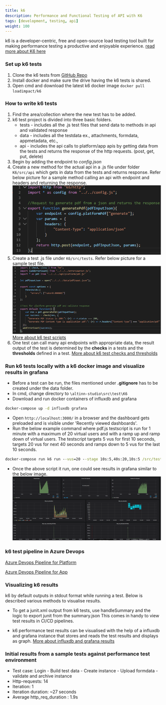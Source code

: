 ```yaml
---
title: k6
description: Performance and Functional Testing of API with K6
tags: [development, testing, api]
weight: 100
---
```


k6 is a developer-centric, free and open-source load testing tool built for making performance testing a productive and enjoyable experience. [read more about K6 here](https://k6.io/docs/)

### Set up k6 tests

1. Clone the k6 tests from [GitHub Repo](https://github.com/Altinn/altinn-studio/tree/master/src/test/K6/src)
2. Install docker and make sure the drive having the k6 tests is shared.
3. Open cmd and download the latest k6 docker image `docker pull loadimpact/k6`

### How to write k6 tests

1. Find the area/collection where the new test has to be added.
2. k6 test project is divided into three basic folders.
    - tests - includes all the .js test files that send data to methods in api and validated response
    - data - includes all the testdata ex., attachments, formdata, appmetadata, etc.,
    - api - includes the api calls to platform/app apis by getting data from the tests and returns the response of the http requests. (post, get, put, delete)
3. Begin by adding the endpoint to _config.json_
4. Create a new method for the actual api in a .js file under folder `K6/src/api` which gets in data from the tests and returns response. Refer below picture for a sample method calling an api with endpoint and headers and returning the response.
![ApiCall Example](apicall.PNG "ApiCall Example")
5. Create a test .js file under `K6/src/tests`. Refer below picture for a sample test file.
![Tests Example](testexample.PNG "Tests Example")
[More about k6 test scripts](https://k6.io/docs/using-k6/test-life-cycle)
6. One test can call many api endpoints with appropriate data, the result output of the test is determined by the __checks__ in a tests and the __thresholds__ defined in a test.
[More about k6 test checks and thresholds](https://k6.io/docs/using-k6/checks)

### Run k6 tests locally with a k6 docker image and visualize results in grafana

- Before a test can be run, the files mentioned under **.gitignore** has to be created under the data folder.
- In cmd, change directory to `\altinn-studio\src\test\K6`
- Download and run docker containers of influxdb and grafana

```cmd
docker-compose up -d influxdb grafana
```

- Open `http://localhost:3000/` in a browser and the dashboard gets preloaded and is visible under 'Recently viewed dashboards'.
- Run the below example command where pdf.js testscript is run for 1 minute with a maximum of 20 virtual users and with a ramp up and ramp down of virtual users.
The testscript targets 5 vus for first 10 seconds, targets 20 vus for next 40 seconds and ramps down to 5 vus for the last 10 seconds.

```cmd
docker-compose run k6 run --vus=20 --stage 10s:5,40s:20,10s:5 /src/tests/platform/pdf/pdf.js -e env=value
```

- Once the above script it run, one could see results in grafana similar to the below image.
![Grafana darsboard](grafana.PNG "Grafana darsboard")

### k6 test pipeline in Azure Devops

[Azure Devops Pipeline for Platform](https://dev.azure.com/brreg/altinn-studio/_build?definitionId=96)

[Azure Devops Pipeline for App](https://dev.azure.com/brreg/altinn-studio/_build?definitionId=118)

### Visualizing k6 results

k6 by default outputs in stdout format while running a test. Below is described various methods to visualise results.

- To get a junit.xml output from k6 tests, use handleSummary and the logic to export junit from the summary.json
This comes in handy to view test results in CI/CD pipelines.

- k6 performance test results can be visualised with the help of a influxdb and grafana instance that stores and reads the test results and displays as graph.
[More about influxdb and grafana results](https://k6.io/docs/results-visualization/influxdb-+-grafana)

### Initial results from a sample tests against performance test environment

- Test case: Login - Build test data - Create instance - Upload formdata - validate and archive instance
- Http-requests: 14
- Iteration: 1
- Iteration duration: ~27 seconds
- Average http_req_duration : 1.9s
